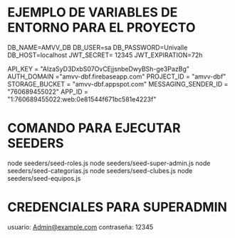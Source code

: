 # EJEMPLO DE VARIABLES DE ENTORNO PARA EL PROYECTO 

DB_NAME=AMVV_DB
DB_USER=sa
DB_PASSWORD=Univalle
DB_HOST=localhost 
JWT_SECRET= 12345
JWT_EXPIRATION=72h

API_KEY = "AIzaSyD3DxbS07OvCEjjsnbeDwyBSh-ge3PazBg"
AUTH_DOMAIN ="amvv-dbf.firebaseapp.com"
PROJECT_ID = "amvv-dbf"
STORAGE_BUCKET = "amvv-dbf.appspot.com"
MESSAGING_SENDER_ID = "760689455022"
APP_ID = "1:760689455022:web:0e81544f671bc581e4223f"

# COMANDO PARA EJECUTAR SEEDERS

node seeders/seed-roles.js
node seeders/seed-super-admin.js
node seeders/seed-categorias.js
node seeders/seed-clubes.js
node seeders/seed-equipos.js

# CREDENCIALES PARA SUPERADMIN

usuario: Admin@example.com
contraseña: 12345
